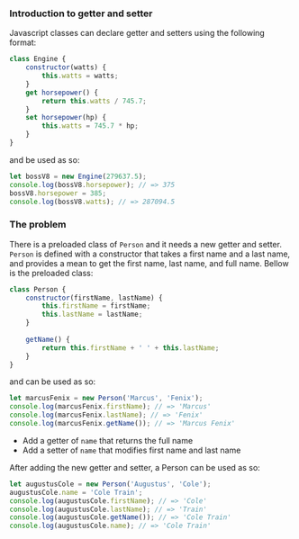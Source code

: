 ### Introduction to getter and setter

Javascript classes can declare getter and setters using the following format:
```js
class Engine {
    constructor(watts) {
        this.watts = watts;
    }
    get horsepower() {
        return this.watts / 745.7;
    }
    set horsepower(hp) {
        this.watts = 745.7 * hp;
    }
}
```
and be used as so:
```js
let bossV8 = new Engine(279637.5);
console.log(bossV8.horsepower); // => 375
bossV8.horsepower = 385;
console.log(bossV8.watts); // => 287094.5
```
### The problem

There is a preloaded class of `Person` and it needs a new getter and setter. `Person` is defined with a constructor that takes a first name and a last name, and provides a mean to get the first name, last name, and full name. Bellow is the preloaded class:
```js
class Person {
    constructor(firstName, lastName) {
        this.firstName = firstName;
        this.lastName = lastName;
    }
    
    getName() {
        return this.firstName + ' ' + this.lastName;
    }
}
```
and can be used as so:
```js
let marcusFenix = new Person('Marcus', 'Fenix');
console.log(marcusFenix.firstName); // => 'Marcus'
console.log(marcusFenix.lastName); // => 'Fenix'
console.log(marcusFenix.getName()); // => 'Marcus Fenix'
```

- Add a getter of `name` that returns the full name
- Add a setter of `name` that modifies first name and last name

After adding the new getter and setter, a Person can be used as so:
```js
let augustusCole = new Person('Augustus', 'Cole');
augustusCole.name = 'Cole Train';
console.log(augustusCole.firstName); // => 'Cole'
console.log(augustusCole.lastName); // => 'Train'
console.log(augustusCole.getName()); // => 'Cole Train'
console.log(augustusCole.name); // => 'Cole Train'
```